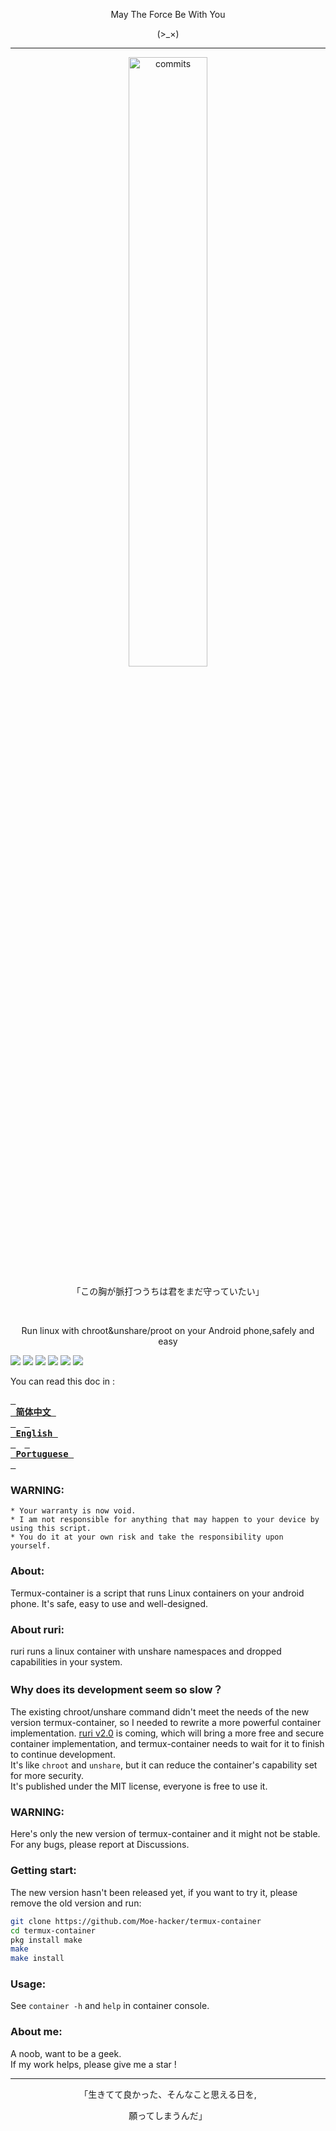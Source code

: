<p align="center">May The Force Be With You</p>
<p align="center">(>_×)</p>         

-----------  
<p align="center">
    <img src="https://stars.medv.io/Moe-hacker/termux-container.svg", title="commits" width="50%"/>
</p>
<p align="center">
 「この胸が脈打つうちは君をまだ守っていたい」
 </p>
 <p align="center">
    &emsp;
 </p>
<p align="center">
Run linux with chroot&unshare/proot on your Android phone,safely and easy 
</p>

![](https://img.shields.io/github/stars/Moe-hacker/termux-container?style=for-the-badge&color=fee4d0&logo=instatus&logoColor=fee4d0)
![](https://img.shields.io/github/forks/Moe-hacker/termux-container?style=for-the-badge&color=fee4d0&logo=git&logoColor=fee4d0)
![](https://img.shields.io/github/license/Moe-hacker/termux-container?style=for-the-badge&color=fee4d0&logo=apache&logoColor=fee4d0)
![](https://img.shields.io/github/repo-size/Moe-hacker/termux-container?style=for-the-badge&color=fee4d0&logo=files&logoColor=fee4d0)
![](https://img.shields.io/github/last-commit/Moe-hacker/termux-container?style=for-the-badge&color=fee4d0&logo=codeigniter&logoColor=fee4d0)
![](https://img.shields.io/badge/language-shell\&c-green?style=for-the-badge&color=fee4d0&logo=sharp&logoColor=fee4d0)

You can read this doc in :

**[<kbd> <br> 简体中文 <br> </kbd>](https://github.com/Moe-hacker/termux-container/blob/main/README-ZH.md)**&emsp;**[<kbd> <br> English <br> </kbd>](https://github.com/Moe-hacker/termux-container/blob/main/README.md)**&emsp;**[<kbd> <br> Portuguese <br> </kbd>](https://github.com/AkariOficial/termux-container/blob/patch-1/README-PT.md)**&emsp;

### WARNING:      
```
* Your warranty is now void.
* I am not responsible for anything that may happen to your device by using this script.
* You do it at your own risk and take the responsibility upon yourself.
```
### About:      
Termux-container is a script that runs Linux containers on your android phone. It's safe, easy to use and well-designed.      
### About ruri:      
ruri runs a linux container with unshare namespaces and dropped capabilities in your system.      
### Why does its development seem so slow？      
The existing chroot/unshare command didn't meet the needs of the new version termux-container, so I needed to rewrite a more powerful container implementation. [ruri v2.0](https://github.com/Moe-hacker/ruri) is coming, which will bring a more free and secure container implementation, and termux-container needs to wait for it to finish to continue development.      
It's like `chroot` and `unshare`, but it can reduce the container's capability set for more security.       
It's published under the MIT license, everyone is free to use it.      
### WARNING:      
Here's only the new version of termux-container and it might not be stable.      
For any bugs, please report at Discussions.      
### Getting start:      
The new version hasn't been released yet, if you want to try it, please remove the old version and run:      
```sh
git clone https://github.com/Moe-hacker/termux-container
cd termux-container
pkg install make
make
make install
```
### Usage:     
See `container -h` and `help` in container console.
### About me:            
A noob, want to be a geek.            
If my work helps, please give me a star !             

--------
<p align="center">「生きてて良かった、そんなこと思える日を,</p>
<p align="center">願ってしまうんだ」</p>         
